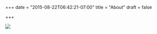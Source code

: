 +++
date = "2015-08-22T06:42:21-07:00"
title = "About"
draft = false

+++

<img src="//49.media.tumblr.com/4f34bbb2eb2cb5e716bb81f6997e514c/tumblr_nykhdrhYGY1tl8u0ko1_400.gif" class="profile">